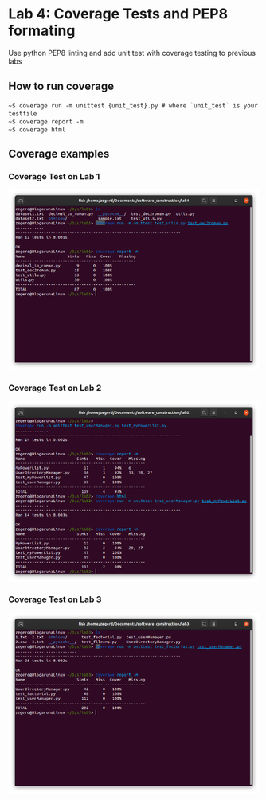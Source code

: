 # Lab 4: Coverage Tests and PEP8 formating

Use python PEP8 linting and add unit test with coverage testing to previous labs

## How to run coverage

```shell
~$ coverage run -m unittest {unit_test}.py # where `unit_test` is your testfile
~$ coverage report -m
~$ coverage html
```

## Coverage examples

### Coverage Test on Lab 1

![alt text](./coverage_lab1.png "Running coverage test on lab 1")

### Coverage Test on Lab 2

![alt text](./coverage_lab2.png "Running coverage test on lab 2")

### Coverage Test on Lab 3

![alt text](./coverage_lab3.png "Running coverage test on lab 3")
